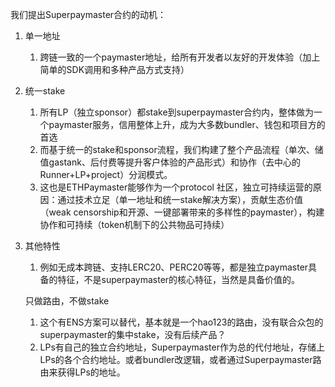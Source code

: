 我们提出Superpaymaster合约的动机：

1. 单一地址
   1. 跨链一致的一个paymaster地址，给所有开发者以友好的开发体验（加上简单的SDK调用和多种产品方式支持）
2. 统一stake
   1. 所有LP（独立sponsor）都stake到superpaymaster合约内，整体做为一个paymaster服务，信用整体上升，成为大多数bundler、钱包和项目方的首选
   2. 而基于统一的stake和sponsor流程，我们构建了整个产品流程（单次、储值gastank、后付费等提升客户体验的产品形式）和协作（去中心的Runner+LP+project）分润模式。
   3. 这也是ETHPaymaster能够作为一个protocol 社区，独立可持续运营的原因：通过技术立足（单一地址和统一stake解决方案），贡献生态价值（weak censorship和开源、一键部署带来的多样性的paymaster），构建协作和可持续（token机制下的公共物品可持续）
3. 其他特性
   1. 例如无成本跨链、支持LERC20、PERC20等等，都是独立paymaster具备的特征，不是superpaymaster的核心特征，当然是具备价值的。



   只做路由，不做stake
	  1. 这个有ENS方案可以替代，基本就是一个hao123的路由，没有联合众包的superpaymaster的集中stake，没有后续产品？
	  2. LPs有自己的独立合约地址，Superpaymaster作为总的代付地址，存储上LPs的各个合约地址。或者bundler改逻辑，或者通过Superpaymaster路由来获得LPs的地址。